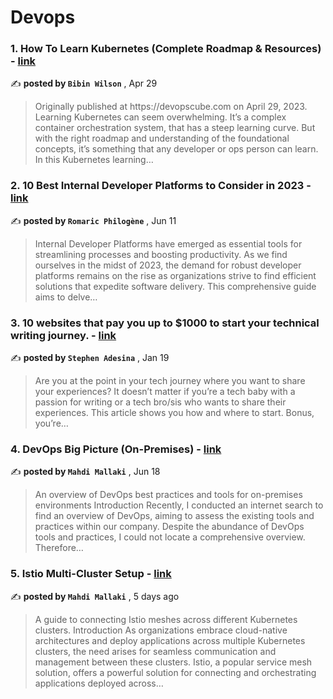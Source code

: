 
<h1>Devops</h1>
<h3>1. How To Learn Kubernetes (Complete Roadmap & Resources) - <a href=https://medium.com/dailydevopstips/how-to-learn-kubernetes-complete-roadmap-resources-a853723ae61a?source=tag_page---------0-85--------------------180d2507_47ec_49a5_b671_27bc1840caf7-------17>link</a></h3>

✍️ **posted by `Bibin Wilson`** , <date>Apr 29</date>

<blockquote>Originally published at https://devopscube.com on April 29, 2023. Learning Kubernetes can seem overwhelming. It’s a complex container orchestration system, that has a steep learning curve. But with the right roadmap and understanding of the foundational concepts, it’s something that any developer or ops person can learn. In this Kubernetes learning…</blockquote>

<h3>2. 10 Best Internal Developer Platforms to Consider in 2023 - <a href=https://medium.com/@rphilogene/10-best-internal-developer-platforms-to-consider-in-2023-3b38187dbff2?source=tag_page---------1-85--------------------180d2507_47ec_49a5_b671_27bc1840caf7-------17>link</a></h3>

✍️ **posted by `Romaric Philogène`** , <date>Jun 11</date>

<blockquote>Internal Developer Platforms have emerged as essential tools for streamlining processes and boosting productivity. As we find ourselves in the midst of 2023, the demand for robust developer platforms remains on the rise as organizations strive to find efficient solutions that expedite software delivery. This comprehensive guide aims to delve…</blockquote>

<h3>3. 10 websites that pay you up to $1000 to start your technical writing journey. - <a href=https://medium.com/gitconnected/10-websites-that-pay-you-to-start-your-technical-writing-journey-b04ab2eb6f7e?source=tag_page---------2-85--------------------180d2507_47ec_49a5_b671_27bc1840caf7-------17>link</a></h3>

✍️ **posted by `Stephen Adesina`** , <date>Jan 19</date>

<blockquote>Are you at the point in your tech journey where you want to share your experiences? It doesn’t matter if you’re a tech baby with a passion for writing or a tech bro/sis who wants to share their experiences. This article shows you how and where to start. Bonus, you’re…</blockquote>

<h3>4. DevOps Big Picture (On-Premises) - <a href=https://medium.com/itnext/devops-big-picture-on-premises-d07f61d6c34c?source=tag_page---------3-85--------------------180d2507_47ec_49a5_b671_27bc1840caf7-------17>link</a></h3>

✍️ **posted by `Mahdi Mallaki`** , <date>Jun 18</date>

<blockquote>An overview of DevOps best practices and tools for on-premises environments Introduction Recently, I conducted an internet search to find an overview of DevOps, aiming to assess the existing tools and practices within our company. Despite the abundance of DevOps tools and practices, I could not locate a comprehensive overview. Therefore…</blockquote>

<h3>5. Istio Multi-Cluster Setup - <a href=https://medium.com/itnext/istio-multi-cluster-setup-b773313c074a?source=tag_page---------4-85--------------------180d2507_47ec_49a5_b671_27bc1840caf7-------17>link</a></h3>

✍️ **posted by `Mahdi Mallaki`** , <date>5 days ago</date>

<blockquote>A guide to connecting Istio meshes across different Kubernetes clusters. Introduction As organizations embrace cloud-native architectures and deploy applications across multiple Kubernetes clusters, the need arises for seamless communication and management between these clusters. Istio, a popular service mesh solution, offers a powerful solution for connecting and orchestrating applications deployed across…</blockquote>


